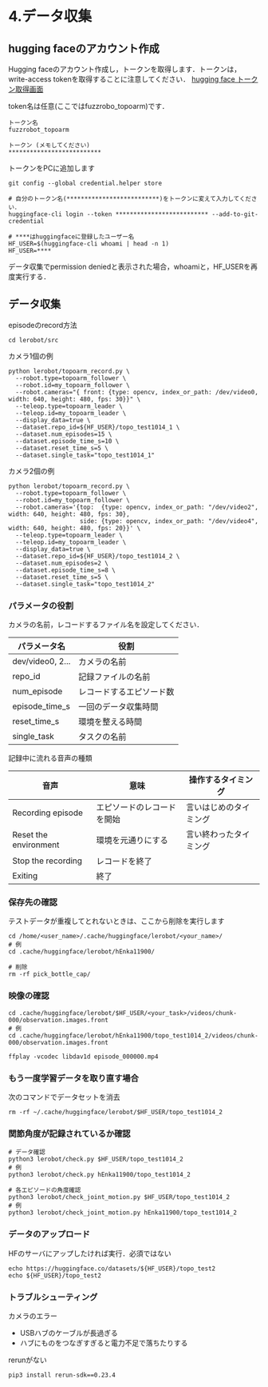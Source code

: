 # 4.データ収集

## hugging faceのアカウント作成

Hugging faceのアカウント作成し，トークンを取得します．トークンは，write-access tokenを取得することに注意してください．
[hugging face トークン取得画面](https://huggingface.co/settings/tokens)


token名は任意(ここではfuzzrobo_topoarm)です．

```
トークン名
fuzzrobot_topoarm

トークン (メモしてください)
**************************
```

トークンをPCに追加します

```
git config --global credential.helper store

# 自分のトークン名(**************************)をトークンに変えて入力してください．
huggingface-cli login --token ************************** --add-to-git-credential

# ****はhuggingfaceに登録したユーザー名
HF_USER=$(huggingface-cli whoami | head -n 1)
HF_USER=****
```

データ収集でpermission deniedと表示された場合，whoamiと，HF_USERを再度実行する．

## データ収集

episodeのrecord方法


```
cd lerobot/src
```

カメラ1個の例

```
python lerobot/topoarm_record.py \
  --robot.type=topoarm_follower \
  --robot.id=my_topoarm_follower \
  --robot.cameras="{ front: {type: opencv, index_or_path: /dev/video0, width: 640, height: 480, fps: 30}}" \
  --teleop.type=topoarm_leader \
  --teleop.id=my_topoarm_leader \
  --display_data=true \
  --dataset.repo_id=${HF_USER}/topo_test1014_1 \
  --dataset.num_episodes=15 \
  --dataset.episode_time_s=10 \
  --dataset.reset_time_s=5 \
  --dataset.single_task="topo_test1014_1"
```

カメラ2個の例

```
python lerobot/topoarm_record.py \
  --robot.type=topoarm_follower \
  --robot.id=my_topoarm_follower \
  --robot.cameras='{top:  {type: opencv, index_or_path: "/dev/video2", width: 640, height: 480, fps: 30},
                    side: {type: opencv, index_or_path: "/dev/video4", width: 640, height: 480, fps: 20}}' \
  --teleop.type=topoarm_leader \
  --teleop.id=my_topoarm_leader \
  --display_data=true \
  --dataset.repo_id=${HF_USER}/topo_test1014_2 \
  --dataset.num_episodes=2 \
  --dataset.episode_time_s=8 \
  --dataset.reset_time_s=5 \
  --dataset.single_task="topo_test1014_2"
```




### パラメータの役割

カメラの名前，レコードするファイル名を設定してください．

| パラメータ名 | 役割 |
| --- | --- |
| dev/video0, 2... | カメラの名前 |
| repo_id | 記録ファイルの名前 |
| num_episode | レコードするエピソード数 |
| episode_time_s | 一回のデータ収集時間 |
| reset_time_s | 環境を整える時間 |
| single_task | タスクの名前 |

記録中に流れる音声の種類

| 音声 | 意味 | 操作するタイミング |
| --- | --- | --- |
| Recording episode | エピソードのレコードを開始 | 言いはじめのタイミング |
| Reset the environment | 環境を元通りにする | 言い終わったタイミング |
| Stop the recording | レコードを終了 |  |
| Exiting | 終了 |  |


### 保存先の確認

テストデータが重複してとれないときは、ここから削除を実行します
    
```
cd /home/<user_name>/.cache/huggingface/lerobot/<your_name>/
# 例
cd .cache/huggingface/lerobot/hEnka11900/

# 削除
rm -rf pick_bottle_cap/
```

### 映像の確認

```
cd .cache/huggingface/lerobot/$HF_USER/<your_task>/videos/chunk-000/observation.images.front
# 例
cd .cache/huggingface/lerobot/hEnka11900/topo_test1014_2/videos/chunk-000/observation.images.front

ffplay -vcodec libdav1d episode_000000.mp4
```
</details>


### もう一度学習データを取り直す場合
次のコマンドでデータセットを消去
```
rm -rf ~/.cache/huggingface/lerobot/$HF_USER/topo_test1014_2
```




### 関節角度が記録されているか確認
```
# データ確認
python3 lerobot/check.py $HF_USER/topo_test1014_2
# 例
python3 lerobot/check.py hEnka11900/topo_test1014_2

# 各エピソードの角度確認
python3 lerobot/check_joint_motion.py $HF_USER/topo_test1014_2
# 例
python3 lerobot/check_joint_motion.py hEnka11900/topo_test1014_2
```  
    

### データのアップロード
HFのサーバにアップしたければ実行．必須ではない

```
echo https://huggingface.co/datasets/${HF_USER}/topo_test2
echo ${HF_USER}/topo_test2
```



### トラブルシューティング

カメラのエラー
- USBハブのケーブルが長過ぎる
- ハブにものをつなぎすぎると電力不足で落ちたりする

rerunがない
```
pip3 install rerun-sdk==0.23.4
```
